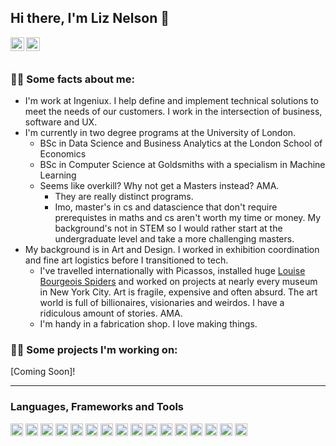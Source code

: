 ## Hi there, I'm Liz Nelson 👋

<a href='https://www.linkedin.com/in/liznelsondev'>
    <img align="left" alt="Liz's Linkdein" width="22px" src="https://cdn.jsdelivr.net/npm/simple-icons@v3/icons/linkedin.svg" />
</a>

<a href="https://github.com/liznelson">
  <img align="left" alt="Liz's Github" width="22px" src="https://cdn.jsdelivr.net/npm/simple-icons@v3/icons/github.svg" />
</a>
<br>
<br>

### 🧑‍💼 Some facts about me:
- I'm work at Ingeniux. I help define and implement technical solutions to meet the needs of our customers. I work in the intersection of business, software and UX. 
- I'm currently in two degree programs at the University of London. 
  - BSc in Data Science and Business Analytics at the London School of Economics
  - BSc in Computer Science at Goldsmiths with a specialism in Machine Learning
  - Seems like overkill? Why not get a Masters instead? AMA. 
    - They are really distinct programs. 
    - Imo, master's in cs and datascience that don't require prerequistes in maths and cs aren't worth my time or money. My background's not in STEM so I would rather start at the undergraduate level and take a more challenging masters.
- My background is in Art and Design. I worked in exhibition coordination and fine art logistics before I transitioned to tech.
  - I've travelled internationally with Picassos, installed huge [Louise Bourgeois Spiders](https://www.cnn.com/style/article/louise-bourgeois-spiders/index.html) and worked on projects at nearly every museum in New York City. Art is fragile, expensive and often absurd. The art world is full of billionaires, visionaries and weirdos. I have a ridiculous amount of stories. AMA.
  - I'm handy in a fabrication shop. I love making things.

### 🧑‍💻 Some projects I'm working on:

[Coming Soon]!

---
### Languages, Frameworks and Tools

<img src='https://cdn.jsdelivr.net/gh/devicons/devicon/icons/bootstrap/bootstrap-plain.svg' height=20>
<img src='https://cdn.jsdelivr.net/gh/devicons/devicon/icons/cplusplus/cplusplus-plain.svg' height=20>
<img src='https://cdn.jsdelivr.net/gh/devicons/devicon/icons/css3/css3-plain.svg' height=20>
<img src='https://cdn.jsdelivr.net/gh/devicons/devicon/icons/express/express-original.svg' height=20>
<img src='https://cdn.jsdelivr.net/gh/devicons/devicon/icons/figma/figma-original.svg' height=20>
<img src='https://cdn.jsdelivr.net/gh/devicons/devicon/icons/gulp/gulp-plain.svg' height=20>
<img src='https://cdn.jsdelivr.net/gh/devicons/devicon/icons/handlebars/handlebars-original.svg' height=20>
<img src='https://cdn.jsdelivr.net/gh/devicons/devicon/icons/html5/html5-plain.svg' height=20>
<img src='https://cdn.jsdelivr.net/gh/devicons/devicon/icons/javascript/javascript-original.svg' height=20>
<img src='https://cdn.jsdelivr.net/gh/devicons/devicon/icons/jupyter/jupyter-plain.svg' height=20>
<img src='https://cdn.jsdelivr.net/gh/devicons/devicon/icons/linux/linux-plain.svg' height=20>
<img src='https://cdn.jsdelivr.net/gh/devicons/devicon/icons/mocha/mocha-plain.svg' height=20>
<img src='https://cdn.jsdelivr.net/gh/devicons/devicon/icons/mysql/mysql-plain.svg' height=20>
<img src='https://cdn.jsdelivr.net/gh/devicons/devicon/icons/nodejs/nodejs-plain.svg' height=20>
<img src='https://cdn.jsdelivr.net/gh/devicons/devicon/icons/python/python-plain.svg' height=20>
<img src='https://cdn.jsdelivr.net/gh/devicons/devicon/icons/vscode/vscode-original.svg' height=20>

